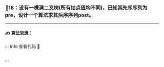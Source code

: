 ### :page_with_curl:18：设有一棵满二叉树(所有结点值均不同)，已知其先序序列为pre，设计一个算法求其后序序列post。

---

#### :writing_hand: 算法思想：
> 

<!-- ::: details 查看代码  -->
::: info  查看代码 :cup_with_straw:
```C


```
:::


